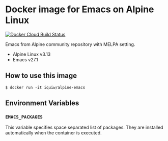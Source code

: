 # Docker image for Emacs on Alpine Linux

[![Docker Cloud Build Status](https://img.shields.io/docker/cloud/build/iquiw/alpine-emacs)](https://hub.docker.com/r/iquiw/alpine-emacs/)

Emacs from Alpine community repository with MELPA setting.

* Alpine Linux v3.13
* Emacs v27.1

## How to use this image

```console
$ docker run -it iquiw/alpine-emacs
```

## Environment Variables

### `EMACS_PACKAGES`

This variable specifies space separated list of packages.
They are installed automatically when the container is executed.
